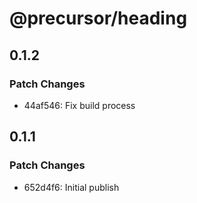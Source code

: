 # @precursor/heading

## 0.1.2

### Patch Changes

-   44af546: Fix build process

## 0.1.1

### Patch Changes

-   652d4f6: Initial publish
